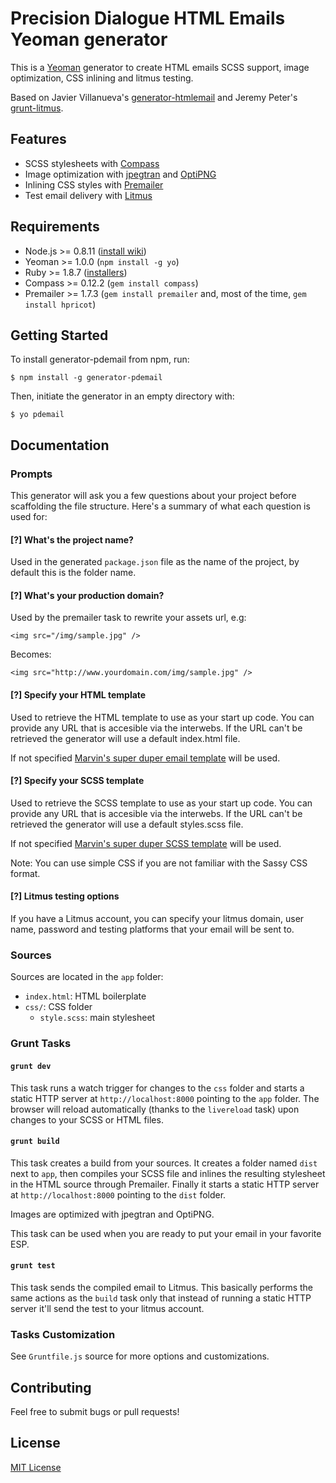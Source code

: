 # Precision Dialogue HTML Emails Yeoman generator

This is a [Yeoman](http://yeoman.io) generator to create HTML emails SCSS support, image optimization, CSS inlining and litmus testing.

Based on Javier Villanueva's [generator-htmlemail](https://github.com/jahvi/generator-htmlemail) and Jeremy Peter's [grunt-litmus](https://github.com/jeremypeter/grunt-litmus/).

## Features

* SCSS stylesheets with [Compass](http://compass-style.org/)
* Image optimization with [jpegtran](http://jpegclub.org/jpegtran/) and [OptiPNG](http://optipng.sourceforge.net/)
* Inlining CSS styles with [Premailer](http://premailer.dialect.ca/)
* Test email delivery with [Litmus](https://litmus.com)

## Requirements

* Node.js >= 0.8.11 ([install wiki](https://github.com/joyent/node/wiki/Installing-Node.js-via-package-manager))
* Yeoman >= 1.0.0 (`npm install -g yo`)
* Ruby >= 1.8.7 ([installers](http://www.ruby-lang.org/en/downloads/))
* Compass >= 0.12.2 (`gem install compass`)
* Premailer >= 1.7.3 (`gem install premailer` and, most of the time, `gem install hpricot`)

## Getting Started

To install generator-pdemail from npm, run:

```
$ npm install -g generator-pdemail
```

Then, initiate the generator in an empty directory with:

```
$ yo pdemail
```

## Documentation

### Prompts

This generator will ask you a few questions about your project before scaffolding the file structure. Here's a summary of what each question is used for:

#### [?] What's the project name?

Used in the generated `package.json` file as the name of the project, by default this is the folder name.

#### [?] What's your production domain?

Used by the premailer task to rewrite your assets url, e.g:

```
<img src="/img/sample.jpg" />
```

Becomes:

```
<img src="http://www.yourdomain.com/img/sample.jpg" />
```

#### [?] Specify your HTML template

Used to retrieve the HTML template to use as your start up code. You can provide any URL that is accesible via the interwebs. If the URL can't be retrieved the generator will use a default index.html file. 

If not specified [Marvin's super duper email template](https://gist.githubusercontent.com/psapir/b5c432b6982466ea0d58/raw/5ef129e59e2f0705e38557696bcf433b3ceabc46/index.html) will be used.


#### [?] Specify your SCSS template

Used to retrieve the SCSS template to use as your start up code. You can provide any URL that is accesible via the interwebs. If the URL can't be retrieved the generator will use a default styles.scss file. 

If not specified [Marvin's super duper SCSS template](https://gist.githubusercontent.com/psapir/b5c432b6982466ea0d58/raw/dd92f3d2a709b82e8a28818e761266e48f4eabba/styles.scss) will be used.

Note: You can use simple CSS if you are not familiar with the Sassy CSS format.

#### [?] Litmus testing options

If you have a Litmus account, you can specify your litmus domain, user name, password and testing platforms that your email will be sent to.

### Sources

Sources are located in the `app` folder:

* `index.html`: HTML boilerplate
* `css/`: CSS folder
    * `style.scss`: main stylesheet

### Grunt Tasks


#### `grunt dev`

This task runs a watch trigger for changes to the `css` folder and starts a static HTTP server at `http://localhost:8000` pointing to the `app` folder. The browser will reload automatically (thanks to the `livereload` task) upon changes to your SCSS or HTML files.

#### `grunt build`

This task creates a build from your sources. It creates a folder named `dist` next to `app`, then compiles your SCSS file and inlines the resulting stylesheet in the HTML source through Premailer. Finally it starts a static HTTP server at `http://localhost:8000` pointing to the `dist` folder.

Images are optimized with jpegtran and OptiPNG.

This task can be used when you are ready to put your email in your favorite ESP. 

#### `grunt test`

This task sends the compiled email to Litmus. This basically performs the same actions as the `build` task only that instead of running a static HTTP server it'll send the test to your litmus account.

### Tasks Customization

See `Gruntfile.js` source for more options and customizations.

## Contributing

Feel free to submit bugs or pull requests! 

## License

[MIT License](http://en.wikipedia.org/wiki/MIT_License)